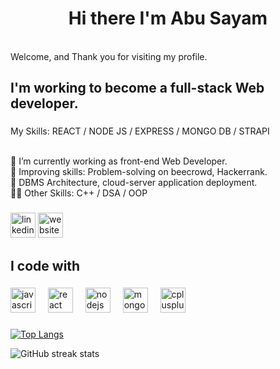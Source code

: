 <!-- ![Web and application developer ](https://media.licdn.com/dms/image/D4D16AQH8iQLrZew7xQ/profile-displaybackgroundimage-shrink_350_1400/0/1684629625820?e=1695859200&v=beta&t=G9kPEy0J5cNH0GC3kbp008XG9sRMK0-4MBoVaWcFygI) -->

<h1 align="center">Hi there  I'm Abu Sayam</h1> <br>
Welcome, and Thank you for visiting my profile.

###

<!-- <p align="left">I'm a Javascript developer. -->

###

<h2 align="left">I'm working to become a full-stack Web developer.</h2>

###

<p align="left">My Skills: REACT / NODE JS / EXPRESS / MONGO DB / STRAPI<br><br>

  🔭 I’m currently working as  front-end Web Developer.<br>
  🌱 Improving skills: Problem-solving on beecrowd, Hackerrank. <br>
  🌱 DBMS Architecture, cloud-server application deployment.<br>
  👨‍💻 Other Skills: C++ / DSA / OOP</p>

###
[<img src='https://cdn.jsdelivr.net/npm/simple-icons@3.0.1/icons/linkedin.svg' alt='linkedin' height='40'>](https://www.linkedin.com/in/abusayam/)  [<img src='https://cdn.jsdelivr.net/npm/simple-icons@3.0.1/icons/icloud.svg' alt='website' height='40'>](abusauem.com) 
###

<h2 align="left">I code with</h2>

###

<div align="left">
  <img src="https://cdn.jsdelivr.net/gh/devicons/devicon/icons/javascript/javascript-original.svg" height="40" alt="javascript logo"  />
  <img width="12" />
  <img src="https://cdn.jsdelivr.net/gh/devicons/devicon/icons/react/react-original.svg" height="40" alt="react logo"  />
  <img width="12" />
  <img src="https://cdn.jsdelivr.net/gh/devicons/devicon/icons/nodejs/nodejs-original.svg" height="40" alt="nodejs logo"  />
  <img width="12" />
  <img src="https://cdn.jsdelivr.net/gh/devicons/devicon/icons/mongodb/mongodb-original.svg" height="40" alt="mongodb logo"  />
  <img width="12" />
  <img src="https://cdn.jsdelivr.net/gh/devicons/devicon/icons/cplusplus/cplusplus-original.svg" height="40" alt="cplusplus logo"  />
</div>

###

[![Top Langs](https://github-readme-stats.vercel.app/api/top-langs/?username=Dev-Abu)](https://github.com/anuraghazra/github-readme-stats)

![GitHub streak stats](https://streak-stats.demolab.com/?user=Dev-Abu)  

